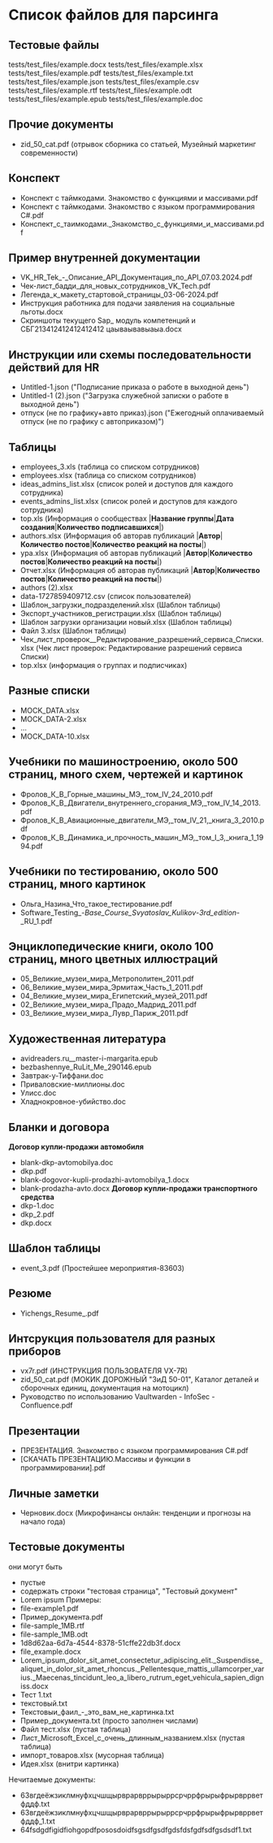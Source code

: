 # Список файлов для парсинга

## Тестовые файлы
tests/test_files/example.docx
tests/test_files/example.xlsx
tests/test_files/example.pdf
tests/test_files/example.txt
tests/test_files/example.json
tests/test_files/example.csv
tests/test_files/example.rtf
tests/test_files/example.odt
tests/test_files/example.epub
tests/test_files/example.doc

## Прочие документы
- zid_50_cat.pdf (отрывок сборника со статьей, Музейный маркетинг современности)

## Конспект
- Конспект с таймкодами. Знакомство с функциями и массивами.pdf
- Конспект с таймкодами. Знакомство с языком программирования С#.pdf
- Конспект_с_таимкодами._Знакомство_с_функциями_и_массивами.pdf

## Пример внутренней документации
- VK_HR_Tek_-_Описание_API_Документация_по_API_07.03.2024.pdf
- Чек-лист_бадди_для_новых_сотрудников_VK_Tech.pdf
- Легенда_к_макету_стартовой_страницы_03-06-2024.pdf
- Инструкция работника для подачи заявления на социальные льготы.docx
- Скриншоты текущего Sap_ модуль компетенций и СБГ213412412412412412 цаываывавыаыа.docx

## Инструкции или схемы последовательности действий для HR
- Untitled-1.json ("Подписание приказа о работе в выходной день")
- Untitled-1 (2).json ("Загрузка служебной записки о работе в выходной день")
- отпуск (не по графику+авто приказ).json ("Ежегодный оплачиваемый отпуск (не по графику с автоприказом)")

## Таблицы
- employees_3.xls (таблица со списком сотрудников)
- employees.xlsx (таблица со списком сотрудников)
- ideas_admins_list.xlsx (список ролей и доступов для каждого сотрудника)
- events_admins_list.xlsx (список ролей и доступов для каждого сотрудника)
- top.xls (Информация о сообществах |**Название группы**|**Дата создания**|**Количество подписавшихся**|)
- authors.xlsx (Информация об авторав публикаций |**Автор**|**Количество постов**|**Количество реакций на посты**|)
- ура.xlsx (Информация об авторав публикаций |**Автор**|**Количество постов**|**Количество реакций на посты**|)
- Отчет.xlsx (Информация об авторав публикаций |**Автор**|**Количество постов**|**Количество реакций на посты**|)
- authors (2).xlsx
- data-1727859409712.csv (список пользователей)
- Шаблон_загрузки_подразделений.xlsx (Шаблон таблицы)
- Экспорт_участников_регистрации.xlsx (Шаблон таблицы)
- Шаблон загрузки организации новый.xlsx (Шаблон таблицы)
- Файл 3.xlsx (Шаблон таблицы)
- Чек_лист_проверок__Редактирование_разрешений_сервиса_Списки.xlsx (Чек лист проверок: Редактирование разрешений сервиса Списки)
- top.xlsx (информация о группах и подписчиках)

## Разные списки
- MOCK_DATA.xlsx
- MOCK_DATA-2.xlsx
- ...
- MOCK_DATA-10.xlsx

## Учебники по машиностроению, около 500 страниц, много схем, чертежей и картинок
- Фролов_К_В_Горные_машины_МЭ,_том_IV_24_2010.pdf
- Фролов_К_В_Двигатели_внутреннего_сгорания_МЭ,_том_IV_14_2013.pdf
- Фролов_К_В_Авиационные_двигатели_МЭ,_том_IV_21,_книга_3_2010.pdf
- Фролов_К_В_Динамика_и_прочность_машин_МЭ,_том_I_3,_книга_1_1994.pdf

## Учебники по тестированию, около 500 страниц, много картинок
- Ольга_Назина_Что_такое_тестирование.pdf
- Software_Testing_-_Base_Course_Svyatoslav_Kulikov_-_3rd_edition_-_RU_1.pdf

## Энциклопедические книги, около 100 страниц, много цветных иллюстраций
- 05_Великие_музеи_мира_Метрополитен_2011.pdf
- 06_Великие_музеи_мира_Эрмитаж_Часть_1_2011.pdf
- 04_Великие_музеи_мира_Египетский_музей_2011.pdf
- 02_Великие_музеи_мира_Прадо_Мадрид_2011.pdf
- 03_Великие_музеи_мира_Лувр_Париж_2011.pdf


## Художественная литература
- avidreaders.ru__master-i-margarita.epub
- bezbashennye_RuLit_Me_290146.epub
- Завтрак-у-Тиффани.doc
- Приваловские-миллионы.doc
- Улисс.doc
- Хладнокровное-убийство.doc

## Бланки и договора
**Договор купли-продажи автомобиля**
- blank-dkp-avtomobilya.doc
- dkp.pdf
- blank-dogovor-kupli-prodazhi-avtomobilya_1.docx
- blank-prodazha-avto.docx
**Договор купли-продажи транспортного средства**
- dkp-1.doc
- dkp_2.pdf
- dkp.docx


## Шаблон таблицы
- event_3.pdf (Простейшее мероприятия-83603)

## Резюме
- Yichengs_Resume_.pdf

## Интсрукция пользователя для разных приборов
- vx7r.pdf (ИНСТРУКЦИЯ ПОЛЬЗОВАТЕЛЯ VX-7R)
- zid_50_cat.pdf (МОКИК ДОРОЖНЫЙ "ЗиД 50-01", Каталог деталей и сборочных единиц, документация на мотоцикл)
- Руководство по использованию Vaultwarden - InfoSec - Confluence.pdf

## Презентации
- ПРЕЗЕНТАЦИЯ.  Знакомство с языком программирования С#.pdf
- [СКАЧАТЬ ПРЕЗЕНТАЦИЮ.Массивы и функции в программировании].pdf


## Личные заметки
- Черновик.docx (Микрофинансы онлайн: тенденции и прогнозы на начало года)

## Тестовые документы
они могут быть 
- пустые
- содержать строки "тестовая страница", "Тестовый документ"
- Lorem ipsum 
Примеры:
- file-example1.pdf
- Пример_документа.pdf
- file-sample_1MB.rtf
- file-sample_1MB.odt
- 1d8d62aa-6d7a-4544-8378-51cffe22db3f.docx
- file_example.docx
- Lorem_ipsum_dolor_sit_amet_consectetur_adipiscing_elit._Suspendisse_aliquet_in_dolor_sit_amet_rhoncus._Pellentesque_mattis_ullamcorper_varius._Maecenas_tincidunt_leo_a_libero_rutrum_eget_vehicula_sapien_digniss.docx
- Тест 1.txt
- текстовый.txt
- Текстовыи_фаил_-_это_вам_не_картинка.txt
- Пример_документа.txt (просто заполнен числами)
- Файл тест.xlsx (пустая таблица)
- Лист_Microsoft_Excel_с_очень_длинным_названием.xlsx (пустая таблица)
- импорт_товаров.xlsx (мусорная таблица)
- Идея.xlsx (внитри картинка)

Нечитаемые документы:
- 63вгдеёжзиклмнуфхцчшщырврарвррырыррсрчррфрырыфрырвррветфддф.txt
- 63вгдеёжзиклмнуфхцчшщырврарвррырыррсрчррфрырыфрырвррветфддф_1.txt
- 64fsdgdfigidfiohgopdfpososdoidfsgsdfgsdfgdsfdsfgdfsdfgsdsdf1.txt